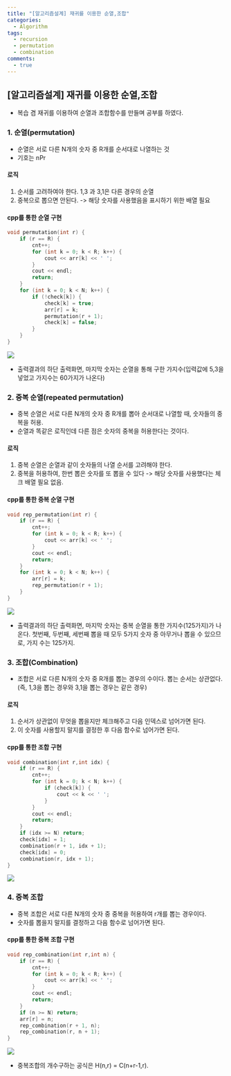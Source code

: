 ```yaml
---
title: "[알고리즘설계] 재귀를 이용한 순열,조합"
categories:
  - Algorithm
tags:
  - recursion
  - permutation
  - combination
comments:
  - true
---
```


## [알고리즘설계] 재귀를 이용한 순열,조합
* 복습 겸 재귀를 이용하여 순열과 조합함수를 만들며 공부를 하였다.

### 1. 순열(permutation)
* 순열은 서로 다른 N개의 숫자 중 R개를 순서대로 나열하는 것
* 기호는 nPr

#### 로직
1. 순서를 고려하여야 한다. 1,3 과 3,1은 다른 경우의 순열
2. 중복으로 뽑으면 안된다. -> 해당 숫자를 사용했음을 표시하기 위한 배열 필요

#### cpp를 통한 순열 구현

```cpp
void permutation(int r) {
	if (r == R) { 
		cnt++;
		for (int k = 0; k < R; k++) {
			cout << arr[k] << ' ';
		}
		cout << endl;
		return;
	}
	for (int k = 0; k < N; k++) {
		if (!check[k]) {
			check[k] = true;
			arr[r] = k;
			permutation(r + 1);
			check[k] = false;
		}
	}
}
```

![](/assets/img/Algorithm/201910151.png)

* 출력결과의 하단 출력화면, 마지막 숫자는 순열을 통해 구한 가지수(입력값에 5,3을 넣었고 가지수는 60가지가 나온다)

### 2. 중복 순열(repeated permutation)
* 중복 순열은 서로 다른 N개의 숫자 중 R개를 뽑아 순서대로 나열할 때, 숫자들의 중복을 허용.
* 순열과 똑같은 로직인데 다른 점은 숫자의 중복을 허용한다는 것이다.

#### 로직
1. 중복 순열은 순열과 같이 숫자들의 나열 순서를 고려해야 한다.
2. 중복을 허용하여, 한번 뽑은 숫자를 또 뽑을 수 있다 -> 해당 숫자를 사용했다는 체크 배열 필요 없음.

#### cpp를 통한 중복 순열 구현

```cpp
void rep_permutation(int r) {
	if (r == R) { 
		cnt++;
		for (int k = 0; k < R; k++) {
			cout << arr[k] << ' ';
		}
		cout << endl;
		return;
	}
	for (int k = 0; k < N; k++) {
		arr[r] = k;
		rep_permutation(r + 1);	
	}
}
```

![](/assets/img/Algorithm/201910152.png)

* 출력결과의 하단 출력화면, 마지막 숫자는 중복 순열을 통한 가지수(125가지)가 나온다. 첫번째, 두번째, 세번째 뽑을 때 모두 5가지 숫자 중 아무거나 뽑을 수 있으므로, 가지 수는 125가지.

### 3. 조합(Combination)
* 조합은 서로 다른 N개의 숫자 중 R개를 뽑는 경우의 수이다. 뽑는 순서는 상관없다.(즉, 1,3을 뽑는 경우와 3,1을 뽑는 경우는 같은 경우)

#### 로직
1. 순서가 상관없이 무엇을 뽑을지만 체크해주고 다음 인덱스로 넘어가면 된다.
2. 이 숫자를 사용할지 말지를 결정한 후 다음 함수로 넘어가면 된다.

#### cpp를 통한 조합 구현

```cpp
void combination(int r,int idx) {
	if (r == R) { 
		cnt++;
		for (int k = 0; k < N; k++) {
			if (check[k]) {
				cout << k << ' ';
			}
		}
		cout << endl;
		return;
	}
	if (idx >= N) return;
	check[idx] = 1;
	combination(r + 1, idx + 1);
	check[idx] = 0;
	combination(r, idx + 1);
}
```

![](/assets/img/Algorithm/201910153.png)

### 4. 중복 조합
* 중복 조합은 서로 다른 N개의 숫자 중 중복을 허용하여 r개를 뽑는 경우이다.
* 숫자를 뽑을지 말지를 결정하고 다음 함수로 넘어가면 된다.

#### cpp를 통한 중복 조합 구현

```cpp
void rep_combination(int r,int n) {
	if (r == R) { 
		cnt++;
		for (int k = 0; k < R; k++) {
			cout << arr[k] << ' ';
		}
		cout << endl;
		return;
	}
	if (n >= N) return;
	arr[r] = n;
	rep_combination(r + 1, n);
	rep_combination(r, n + 1);
}
```

![](/assets/img/Algorithm/201910154.png)

* 중복조합의 개수구하는 공식은 H(n,r) = C(n+r-1,r).

